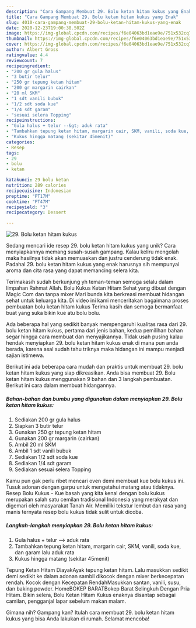 ```yaml
---
description: "Cara Gampang Membuat 29. Bolu ketan hitam kukus yang Enak"
title: "Cara Gampang Membuat 29. Bolu ketan hitam kukus yang Enak"
slug: 4010-cara-gampang-membuat-29-bolu-ketan-hitam-kukus-yang-enak
date: 2020-12-23T19:00:38.502Z
image: https://img-global.cpcdn.com/recipes/f6e04063bd1eae9e/751x532cq70/29-bolu-ketan-hitam-kukus-foto-resep-utama.jpg
thumbnail: https://img-global.cpcdn.com/recipes/f6e04063bd1eae9e/751x532cq70/29-bolu-ketan-hitam-kukus-foto-resep-utama.jpg
cover: https://img-global.cpcdn.com/recipes/f6e04063bd1eae9e/751x532cq70/29-bolu-ketan-hitam-kukus-foto-resep-utama.jpg
author: Albert Gross
ratingvalue: 4.4
reviewcount: 7
recipeingredient:
- "200 gr gula halus"
- "3 butir telur"
- "250 gr tepung ketan hitam"
- "200 gr margarin cairkan"
- "20 ml SKM"
- "1 sdt vanili bubuk"
- "1/2 sdt soda kue"
- "1/4 sdt garam"
- "sesuai selera Topping"
recipeinstructions:
- "Gula halus + telur --&gt; aduk rata"
- "Tambahkan tepung ketan hitam, margarin cair, SKM, vanili, soda kue, dan garam lalu aduk rata"
- "Kukus hingga matang (sekitar 45menit)"
categories:
- Resep
tags:
- 29
- bolu
- ketan

katakunci: 29 bolu ketan 
nutrition: 289 calories
recipecuisine: Indonesian
preptime: "PT17M"
cooktime: "PT47M"
recipeyield: "3"
recipecategory: Dessert

---
```



![29. Bolu ketan hitam kukus](https://img-global.cpcdn.com/recipes/f6e04063bd1eae9e/751x532cq70/29-bolu-ketan-hitam-kukus-foto-resep-utama.jpg)

Sedang mencari ide resep 29. bolu ketan hitam kukus yang unik? Cara menyiapkannya memang susah-susah gampang. Kalau keliru mengolah maka hasilnya tidak akan memuaskan dan justru cenderung tidak enak. Padahal 29. bolu ketan hitam kukus yang enak harusnya sih mempunyai aroma dan cita rasa yang dapat memancing selera kita.

Terimakasih sudah berkunjung yh teman-teman semoga selalu dalam limpahan Rahmat Allah. Bolu Kukus Ketan Hitam Sehat yang dibuat dengan Magic Com dan tanpa mixer Mari bunda kita berkreasi membuat hidangan sehat untuk keluarga kita. Di video ini kami menceritakan bagaimana proses pembuatan bolu ketan hitam kukus Terima kasih dan semoga bermanfaat buat yang suka bikin kue atu bolu bolu.

Ada beberapa hal yang sedikit banyak mempengaruhi kualitas rasa dari 29. bolu ketan hitam kukus, pertama dari jenis bahan, kedua pemilihan bahan segar hingga cara membuat dan menyajikannya. Tidak usah pusing kalau hendak menyiapkan 29. bolu ketan hitam kukus enak di mana pun anda berada, karena asal sudah tahu triknya maka hidangan ini mampu menjadi sajian istimewa.


Berikut ini ada beberapa cara mudah dan praktis untuk membuat 29. bolu ketan hitam kukus yang siap dikreasikan. Anda bisa membuat 29. Bolu ketan hitam kukus menggunakan 9 bahan dan 3 langkah pembuatan. Berikut ini cara dalam membuat hidangannya.

<!--inarticleads1-->

##### Bahan-bahan dan bumbu yang digunakan dalam menyiapkan 29. Bolu ketan hitam kukus:

1. Sediakan 200 gr gula halus
1. Siapkan 3 butir telur
1. Gunakan 250 gr tepung ketan hitam
1. Gunakan 200 gr margarin (cairkan)
1. Ambil 20 ml SKM
1. Ambil 1 sdt vanili bubuk
1. Sediakan 1/2 sdt soda kue
1. Sediakan 1/4 sdt garam
1. Sediakan sesuai selera Topping


Kamu pun gak perlu ribet mencari oven demi membuat kue bolu kukus ini. Tusuk adonan dengan garpu untuk mengetahui matang atau tidaknya. Resep Bolu Kukus - Kue basah yang kita kenal dengan bolu kukus merupakan salah satu cemilan tradisional Indonesia yang merakyat dan digemari oleh masyarakat Tanah Air. Memiliki tekstur lembut dan rasa yang manis ternyata resep bolu kukus tidak sulit untuk dicoba. 

<!--inarticleads2-->

##### Langkah-langkah menyiapkan 29. Bolu ketan hitam kukus:

1. Gula halus + telur --&gt; aduk rata
1. Tambahkan tepung ketan hitam, margarin cair, SKM, vanili, soda kue, dan garam lalu aduk rata
1. Kukus hingga matang (sekitar 45menit)


Tepung Ketan Hitam DiayakAyak tepung ketan hitam. Lalu masukkan sedikit demi sedikit ke dalam adonan sambil dikocok dengan mixer berkecepatan rendah. Kocok dengan Kecepatan RendahMasukkan santan, vanili, susu, dan baking powder. HomeBOKEP BARATBokep Barat Selingkuh Dengan Pria Hitam. Bikin selera, Bolu Ketan Hitam Kukus enaknya disantap sebagai camilan, pengganjal lapar sebelum makan malam. 

Gimana nih? Gampang kan? Itulah cara membuat 29. bolu ketan hitam kukus yang bisa Anda lakukan di rumah. Selamat mencoba!
